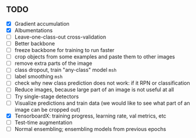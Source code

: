 ## TODO

- [x] Gradient accumulation
- [x] Albumentations
- [ ] Leave-one-class-out cross-validation
- [ ] Better backbone
- [ ] freeze backbone for training to run faster
- [ ] crop objects from some examples and paste them to other images
- [ ] remove extra parts of the image
- [ ] class dropout, train "any-class" model `msh`
- [ ] label smoothing `msh` 
- [ ] check why new class prediction does not work: if it RPN or classification
- [ ] Reduce images, because large part of an image is not useful at all
- [ ] Try single-stage detectors
- [ ] Visualize predictions and train data (we would like to see what part of an image can be cropped out)
- [x] TensorboardX: training progress, learning rate, val metrics, etc
- [ ] Test-time augmentation
- [ ] Normal ensembling; ensembling models from previous epochs
